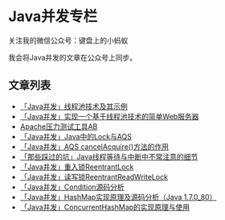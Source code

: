 # Java并发专栏

关注我的微信公众号：键盘上的小蚂蚁

我会将Java并发的文章在公众号上同步。

## 文章列表

- [「Java并发」线程池技术及其示例](https://mp.weixin.qq.com/s/HRv0HLzDy_y3fFatcHiHvw)
- [「Java并发」实现一个基于线程池技术的简单Web服务器](https://mp.weixin.qq.com/s/0-KPAvLmy27Z3nSF4s9fbw)
- [Apache压力测试工具AB](https://mp.weixin.qq.com/s/6HC2YJ3853bqXI4QpCwJ-A)
- [「Java并发」Java中的Lock与AQS](https://mp.weixin.qq.com/s?__biz=MzU4MDY3ODg3OA==&mid=2247483770&idx=1&sn=67b9708c2ada69ff7b6a041295793399&chksm=fd5264cbca25edddb253876fa62cbea28e481b33abd5a5ee352b9744a6af4df9c2f7ae6bccbf#rd)
- [「Java并发」AQS cancelAcquire()方法的作用](https://mp.weixin.qq.com/s?__biz=MzU4MDY3ODg3OA==&mid=2247483744&idx=2&sn=d103070a16851c70d075c8c120e2d075&chksm=fd5264d1ca25edc734d080e165867bc24df9e82547815829823a5c8694fb278319f29660ae19#rd)
- [「那些踩过的坑」Java线程等待与中断中不常注意的细节](https://mp.weixin.qq.com/s?__biz=MzU4MDY3ODg3OA==&mid=2247483752&idx=1&sn=ca0843e32b3223d7ac9422597b0ad9b8&chksm=fd5264d9ca25edcfb7bf7ecbecc2e198312535ea7ef1540e671d24508fa89143989c63490e25#rd)
- [「Java并发」重入锁ReentrantLock](https://mp.weixin.qq.com/s?__biz=MzU4MDY3ODg3OA==&mid=2247483771&idx=1&sn=8bff5cf658fe1f596aa9289ed3d00d62&chksm=fd5264caca25eddc83e830a599aa143d39f4a67e179eb5be7f6218065081e6161db8a645786f#rd)
- [「Java并发」读写锁ReentrantReadWriteLock](https://mp.weixin.qq.com/s?__biz=MzU4MDY3ODg3OA==&mid=2247483778&idx=1&sn=3d22d4fea2e98bf2ccb911a01014df7b&chksm=fd526433ca25ed25cbb0bb7c7cbc34aefa33cac6956c24f31cb4eb7b68fd3f27e074edc392c3#rd)
- [「Java并发」Condition源码分析](https://mp.weixin.qq.com/s?__biz=MzU4MDY3ODg3OA==&mid=2247483787&idx=1&sn=8123804745152d396c4831ac39f4d159&chksm=fd52643aca25ed2cf4fd08ebc84a308d54179135442df05708ce8f833db81c2fbc0d424db3e7#rd)
- [「Java并发」HashMap实现原理及源码分析（Java 1.7.0_80）](https://mp.weixin.qq.com/s?__biz=MzU4MDY3ODg3OA==&mid=2247483792&idx=1&sn=1c67798db49bf2f1d75864dc4083fce5&scene=19#wechat_redirect)
- [「Java并发」ConcurrentHashMap的实现原理与使用](https://mp.weixin.qq.com/s?__biz=MzU4MDY3ODg3OA==&mid=2247483810&idx=1&sn=95d9ae729a898dc283911d3fad97c612&scene=19#wechat_redirect)